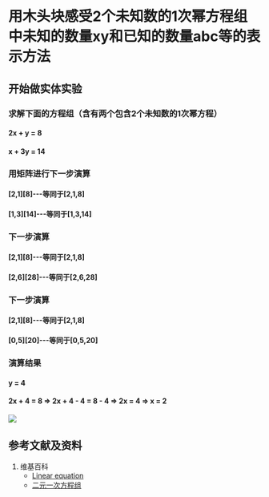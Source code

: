 # 用木头块感受2个未知数的1次幂方程组中未知的数量xy和已知的数量abc等的表示方法

## 开始做实体实验

### 求解下面的方程组（含有两个包含2个未知数的1次幂方程）
#### 2x + y = 8
#### x + 3y = 14

### 用矩阵进行下一步演算
#### [2,1][8]---等同于[2,1,8]
#### [1,3][14]---等同于[1,3,14]

### 下一步演算
#### [2,1][8]---等同于[2,1,8]
#### [2,6][28]---等同于[2,6,28]

### 下一步演算
#### [2,1][8]---等同于[2,1,8]
#### [0,5][20]---等同于[0,5,20]

### 演算结果
#### y = 4
#### 2x + 4 = 8 => 2x + 4 - 4 = 8 - 4 => 2x = 4 => x = 2

![](/images/函数与解析几何/n个未知数和n次幂的方程/用木头块感受2个未知数的1次幂方程组中未知的数量xy和已知的数量abc等的表示方法/1a1.jpg)


## 参考文献及资料

1. 维基百科
	- [Linear equation](https://en.wikipedia.org/wiki/Linear_equation) 
	- [二元一次方程组](https://zh.wikipedia.org/wiki/%E4%B8%80%E6%AC%A1%E6%96%B9%E7%A8%8B#%E4%BA%8C%E5%85%83%E4%B8%80%E6%AC%A1%E6%96%B9%E7%A8%8B%E7%BB%84) 